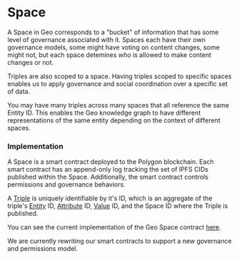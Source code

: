 # Space

A Space in Geo corresponds to a "bucket" of information that has some level of governance associated with it. Spaces each have their own governance models, some might have voting on content changes, some might not, but each space detemines _who_ is allowed to make content changes or not.

Triples are also scoped to a space. Having triples scoped to specific spaces enables us to apply governance and social coordination over a specific set of data.

You may have many triples across many spaces that all reference the same Entity ID. This enables the Geo knowledge graph to have different representations of the same entity depending on the context of different spaces.

### Implementation

A Space is a smart contract deployed to the Polygon blockchain. Each smart contract has an append-only log tracking the set of IPFS CIDs published within the Space. Additionally, the smart contract controls permissions and governance behaviors.

A [Triple](./02-triples.md) is uniquely identifiable by it's ID, which is an aggregate of the triple's [Entity](01-entities.md) ID, [Attribute](03-attributes.md) ID, [Value](04-values.md) ID, and the Space ID where the Triple is published.

You can see the current implementation of the Geo Space contract [here](https://github.com/geobrowser/geogenesis/blob/master/packages/contracts/contracts/Space.sol).

We are currently rewriting our smart contracts to support a new governance and permissions model.
